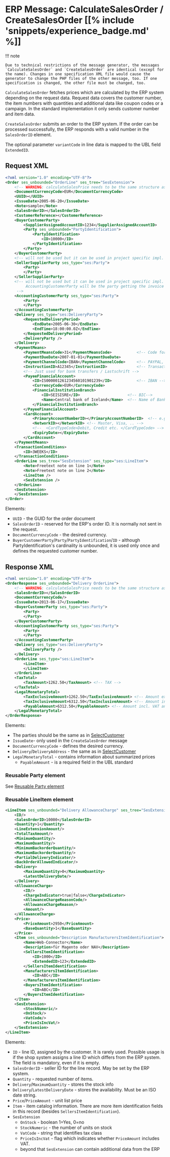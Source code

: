 # ERP Message: CalculateSalesOrder / CreateSalesOrder [[% include 'snippets/experience_badge.md' %]]

!!! note

    Due to technical restrictions of the message generator, the messages `CalculateSalesOrder` and `CreateSalesOrder` are identical (except for the name). Changes in one specification XML file would cause the generator to change the PHP files of the other message, too. If one specification is changed, the other file must be changed, too.

`CalculateSalesOrder` fetches prices which are calculated by the ERP system depending on the request data.
Request data covers the customer number, the item numbers with quantities and additional data like coupon codes or a campaign.
In the standard implementation it only sends customer number and item data.

`CreateSalesOrder` submits an order to the ERP system.
If the order can be processed successfully, the ERP responds with a valid number in the `SalesOrderID` element.

The optional parameter `variantCode` in line data is mapped to the UBL field `ExtendedID`.

## Request XML

``` xml
<?xml version="1.0" encoding="UTF-8"?>
<Order ses_unbounded="OrderLine" ses_tree="SesExtension">
    <!-- WARNING: calculateSalesPrice needs to be the same structure as createSalesOrder! -->
    <DocumentCurrencyCode>EUR</DocumentCurrencyCode>
    <UUID></UUID>
    <IssueDate>2005-06-20</IssueDate>
    <Note>sample</Note>
    <SalesOrderID></SalesOrderID>
    <CustomerReference></CustomerReference>
    <BuyerCustomerParty>
        <SupplierAssignedAccountID>1234</SupplierAssignedAccountID>
        <Party ses_unbounded="PartyIdentification">
            <PartyIdentification>
                <ID>10000</ID>
            </PartyIdentification>
        </Party>
    </BuyerCustomerParty>
    <!-- will not be used but it can be used in project specific impl. -->
    <SellerSupplierParty ses_type="ses:Party">
        <Party>
        </Party>
    </SellerSupplierParty>
    <!-- will not be used but it can be used in project specific impl.
         AccountingCustomerParty will be the party getting the invoice
     -->
    <AccountingCustomerParty ses_type="ses:Party">
        <Party>
        </Party>
    </AccountingCustomerParty>
    <Delivery ses_type="ses:DeliveryParty">
        <RequestedDeliveryPeriod>
            <EndDate>2005-06-30</EndDate>
            <EndTime>18:00:00.0Z</EndTime>
        </RequestedDeliveryPeriod>
        <DeliveryParty />
    </Delivery>
    <PaymentMeans>
        <PaymentMeansCode>31</PaymentMeansCode>           <!-- Code for ERP (e.g. CREDIT, CASHONDELIV, ...) -->
        <PaymentDueDate>2007-01-01</PaymentDueDate>
        <PaymentChannelCode>IBAN</PaymentChannelCode>     <!-- PAYPAL, BANK, other payment providers ... -->
        <InstructionID>A12345</InstructionID>             <!-- Transaction ID for e-payments -->
        <!-- Just used for bank transfers / Lastschrift -->
        <PayeeFinancialAccount>
            <ID>IS000001261234560101901239</ID>           <!-- IBAN -->
            <CurrencyCode>EUR</CurrencyCode>
            <FinancialInstitutionBranch>
                <ID>SEISISRE</ID>                     <!-- BIC-->
                <Name>Central bank of Iceland</Name>  <!-- Name of Bank -->
            </FinancialInstitutionBranch>
        </PayeeFinancialAccount>
        <CardAccount>
            <PrimaryAccountNumberID></PrimaryAccountNumberID>  <!-- e.g crypted/masked card number -->
            <NetworkID></NetworkID> <!-- Master, Visa, .. -->
            <!--  <CardTypeCode>Debit, Credit etc. </CardTypeCode> -->
            <ExpiryDate></ExpiryDate>
        </CardAccount>
    </PaymentMeans>
    <TransactionConditions>
        <ID>3WEEKS</ID>
    </TransactionConditions>
    <OrderLine ses_tree="SesExtension" ses_type="ses:LineItem">
        <Note>Freetext note on line 1</Note>
        <Note>Freetext note on line 2</Note>
        <LineItem />
        <SesExtension />
    </OrderLine>
    <SesExtension>
    </SesExtension>
</Order>
```

Elements:

- `UUID` - the GUID for the order document
- `SalesOrderID` - reserved for the ERP's order ID. It is normally not sent in the request.
- `DocumentCurrencyCode` - the desired currency.
- `BuyerCustomerParty`/`Party`/`PartyIdentification`/`ID` - although PartyIdentification's cardinality is unbounded, it is used only once and defines the requested customer number.

## Response XML

``` xml
<?xml version="1.0" encoding="UTF-8"?>
<OrderResponse ses_unbounded="Delivery OrderLine">
    <!-- WARNING: calculateSalesPrice needs to be the same structure as createSalesOrder! -->
    <SalesOrderID></SalesOrderID>
    <DocumentCurrencyCode/>
    <IssueDate>2013-06-17</IssueDate>
    <BuyerCustomerParty ses_type="ses:Party">
        <Party>
        </Party>
    </BuyerCustomerParty>
    <AccountingCustomerParty ses_type="ses:Party">
        <Party>
        </Party>
    </AccountingCustomerParty>
    <Delivery ses_type="ses:DeliveryParty">
        <DeliveryParty />
    </Delivery>
    <OrderLine ses_type="ses:LineItem">
        <LineItem>
        </LineItem>
    </OrderLine>
    <TaxTotal>
        <TaxAmount>1262.50</TaxAmount> <!-- TAX -->
    </TaxTotal>
    <LegalMonetaryTotal>
        <TaxExclusiveAmount>1262.50</TaxExclusiveAmount> <!-- Amount excl. VAT -->
        <TaxInclusiveAmount>6312.50</TaxInclusiveAmount> <!-- Amount inc. VAT -->
        <PayableAmount>6312.50</PayableAmount> <!-- Amount incl. VAT and all allowances and charges-->
    </LegalMonetaryTotal>
</OrderResponse>
```

Elements:

- The parties should be the same as in [SelectCustomer](erp_message_select_customer.md)
- `IssueDate`- only used in the `CreateSalesOrder` message
- `DocumentCurrencyCode` - defines the desired currency.
- `Delivery`/`DeliveryAddress` - the same as in [SelectCustomer](erp_message_select_customer.md)
- `LegalMonetaryTotal` - contains information about summarized prices
    - `PayableAmount` - is a required field in the UBL standard

### Reusable Party element

See [Reusable Party element](erp_message_select_customer.md#reusable-party-element)

### Reusable LineItem element

``` xml
<LineItem ses_unbounded="Delivery AllowanceCharge" ses_tree="SesExtension">
    <ID/>
    <SalesOrderID>10000</SalesOrderID>
    <Quantity>1</Quantity>
    <LineExtensionAmount/>
    <TotalTaxAmount/>
    <MinimumQuantity/>
    <MaximumQuantity/>
    <MinimumBackorderQuantity/>
    <MaximumBackorderQuantity/>
    <PartialDeliveryIndicator/>
    <BackOrderAllowedIndicator/>
    <Delivery>
        <MaximumQuantity>0</MaximumQuantity>
        <LatestDeliveryDate/>
    </Delivery>
    <AllowanceCharge>
        <ID/>
        <ChargeIndicator>true|false</ChargeIndicator>
        <AllowanceChargeReasonCode/>
        <AllowanceChargeReason/>
        <Amount/>
    </AllowanceCharge>
    <Price>
        <PriceAmount>2950</PriceAmount>
        <BaseQuantity>1</BaseQuantity>
    </Price>
    <Item ses_unbounded="Description ManufacturersItemIdentification">
        <Name>Web-Connector</Name>
        <Description>für Magento oder NAV</Description>
        <SellersItemIdentification>
            <ID>1000</ID>
            <ExtendedID>123</ExtendedID>
        </SellersItemIdentification>
        <ManufacturersItemIdentification>
            <ID>ABC</ID>
        </ManufacturersItemIdentification>
        <BuyersItemIdentification>
            <ID>ABC</ID>
        </BuyersItemIdentification>
    </Item>
    <SesExtension>
        <StockNumeric/>
        <OnStock/>
        <VatCode/>
        <PriceIsIncVat/>
    </SesExtension>
</LineItem>
```

Elements:

- `ID` - line ID, assigned by the customer. It is rarely used. Possible usage is if the shop system assigns a line ID which differs from the ERP system. The field is mandatory, even if it is empty.
- `SalesOrderID` - seller ID for the line record. May be set by the ERP system.
- `Quantity` - requested number of items.
- `Delivery`/`MaximumQuantity` - stores the stock info
- `Delivery`/`LatestDeliveryDate` - stores the availability. Must be an ISO date string.
- `Price`/`PriceAmount` - unit list price
- `Item` - item catalog information. There are more item identification fields in this record (besides `SellersItemIdentification`).
- `SesExtension`
    - `OnStock` - boolean 1=Yes, 0=no
    - `StockNumeric` - the number of units on stock
    - `VatCode` - string that identifies tax class
    - `PriceIsIncVat` - flag which indicates whether `PriceAmount` includes VAT.  
    - beyond that `SesExtension` can contain additional data from the ERP
